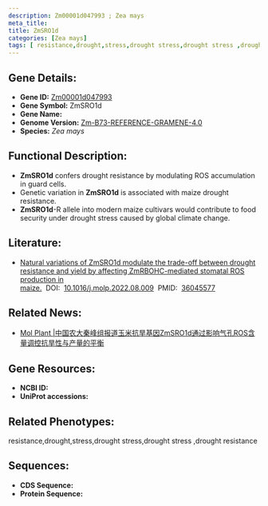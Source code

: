 ```yaml
---
description: Zm00001d047993 ; Zea mays
meta_title:
title: ZmSRO1d
categories: [Zea mays]
tags: [ resistance,drought,stress,drought stress,drought stress ,drought resistance ]
---
```


## Gene Details:
- **Gene ID:**	[Zm00001d047993]()
- **Gene Symbol:** ZmSRO1d
- **Gene Name:** 
- **Genome Version:** [Zm-B73-REFERENCE-GRAMENE-4.0]()
- **Species:** *Zea mays*

## Functional Description:
   - **ZmSRO1d** confers drought resistance by modulating ROS accumulation in guard cells.
   - Genetic variation in **ZmSRO1d** is associated with maize drought resistance.
   - **ZmSRO1d**-R allele into modern maize cultivars would contribute to food security under drought stress caused by global climate change.

## Literature:
   - [Natural variations of ZmSRO1d modulate the trade-off between drought resistance and yield by affecting ZmRBOHC-mediated stomatal ROS production in maize.]( https://www.cell.com/molecular-plant/fulltext/S1674-2052(22)00272-6?_returnURL=https%3A%2F%2Flinkinghub.elsevier.com%2Fretrieve%2Fpii%2FS1674205222002726%3Fshowall%3Dtrue)&nbsp;&nbsp;DOI:&nbsp;&nbsp;[10.1016/j.molp.2022.08.009](https://www.cell.com/molecular-plant/fulltext/S1674-2052(22)00272-6?_returnURL=https%3A%2F%2Flinkinghub.elsevier.com%2Fretrieve%2Fpii%2FS1674205222002726%3Fshowall%3Dtrue)&nbsp;&nbsp;PMID:&nbsp;&nbsp;[36045577](https://pubmed.ncbi.nlm.nih.gov/36045577/)

## Related News:
   - [Mol Plant |中国农大秦峰组报道玉米抗旱基因ZmSRO1d通过影响气孔ROS含量调控抗旱性与产量的平衡](https://mp.weixin.qq.com/s?__biz=MzIyOTY2NDYyNQ==&mid=2247552029&idx=4&sn=0973f1a3154ccc18ca6a10efc13546cf&chksm=e8bd7e03dfcaf715c3a227b2fd0f5211903c453ff4da8183a5a216e9af195fd78c5dcebe13c3&scene=27#wechat_redirect)

## Gene Resources:
- **NCBI ID:** [](https://www.ncbi.nlm.nih.gov/gene/?term=)
- **UniProt accessions:** [](https://www.uniprot.org/uniprotkb//entry)

## Related Phenotypes:
resistance,drought,stress,drought stress,drought stress ,drought resistance

## Sequences:
- **CDS Sequence:**
- **Protein Sequence:**
